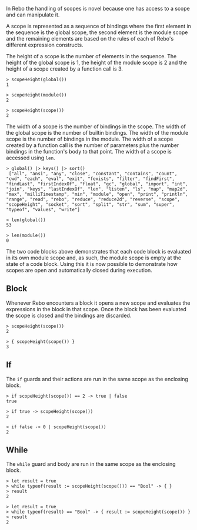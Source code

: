 In Rebo the handling of scopes is novel because one has access to a scope and can manipulate it.

A scope is represented as a sequence of bindings where the first element in the sequence is the global scope, the second element is the module scope and the remaining elements are based on the rules of each of Rebo's different  expression constructs.

The height of a scope is the number of elements in the sequence.  The height of the global scope is 1, the height of the module scope is 2 and the height of a scope created by a function call is 3.

```rebo-repl
> scopeHeight(global())
1

> scopeHeight(module())
2

> scopeHeight(scope())
2
```

The width of a scope is the number of bindings in the scope.  The width of the global scope is the number of builtin bindings.  The width of the module scope is the number of bindings in the module.  The width of a scope created by a function call is the number of parameters plus the number bindings in the function's body to that point.  The width of a scope is accessed using `len`.

```rebo
> global() |> keys() |> sort()
 ["all", "ansi", "any", "close", "constant", "contains", "count", "cwd", "each", "eval", "exit", "fexists", "filter", "findFirst", "findLast", "firstIndexOf", "float", "gc", "global", "import", "int", "join", "keys", "lastIndexOf", "len", "listen", "ls", "map", "map2d", "max", "milliTimestamp", "min", "module", "open", "print", "println", "range", "read", "rebo", "reduce", "reduce2d", "reverse", "scope", "scopeHeight", "socket", "sort", "split", "str", "sum", "super", "typeof", "values", "write"]

> len(global())
53

> len(module())
0
```

The two code blocks above demonstrates that each code block is evaluated in its own module scope and, as such, the module scope is empty at the state of a code block.  Using this it is now possible to demonstrate how scopes are open and automatically closed during execution.


## Block

Whenever Rebo encounters a block it opens a new scope and evaluates the expressions in the block in that scope.  Once the block has been evaluated the scope is closed and the bindings are discarded.

```rebo-repl
> scopeHeight(scope())
2

> { scopeHeight(scope()) }
3
```

## If

The `if` guards and their actions are run in the same scope as the enclosing block.

```rebo-repl
> if scopeHeight(scope()) == 2 -> true | false
true

> if true -> scopeHeight(scope())
2

> if false -> 0 | scopeHeight(scope())
2
```

## While

The `while` guard and body are run in the same scope as the enclosing block.


```rebo-repl
> let result = true
> while typeof(result := scopeHeight(scope())) == "Bool" -> { }
> result
2

> let result = true
> while typeof(result) == "Bool" -> { result := scopeHeight(scope()) }
> result
2
```
